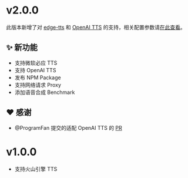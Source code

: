# v2.0.0

此版本新增了对 [edge-tts](https://github.com/rany2/edge-tts) 和 [OpenAI TTS](https://platform.openai.com/docs/guides/text-to-speech) 的支持，相关配置参数请[在此查看](https://github.com/idootop/mi-gpt-tts/blob/main/docs/settings.md)。

## ✨ 新功能

- 支持微软必应 TTS
- 支持 OpenAI TTS
- 发布 NPM Package
- 支持网络请求 Proxy
- 添加语音合成 Benchmark

## ❤️ 感谢

- @ProgramFan 提交的适配 OpenAI TTS 的 [PR](https://github.com/idootop/mi-gpt-tts/pull/5)

# v1.0.0

- 支持火山引擎 TTS

